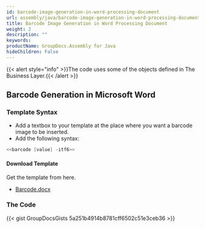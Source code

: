 ```yaml
---
id: barcode-image-generation-in-word-processing-document
url: assembly/java/barcode-image-generation-in-word-processing-document
title: Barcode Image Generation in Word Processing Document
weight: 2
description: ""
keywords: 
productName: GroupDocs.Assembly for Java
hideChildren: False
---
```

{{< alert style="info" >}}The code uses some of the objects defined in The Business Layer.{{< /alert >}}

## Barcode Generation in Microsoft Word

### Template Syntax

*   Add a textbox to your template at the place where you want a barcode image to be inserted.
*   Add the following syntax:

```java
<<barcode [value] -itf6>>

```

#### Download Template

Get the template from here.

*   [Barcode.docx](https://github.com/groupdocs-assembly/GroupDocs.Assembly-for-Java/blob/master/Examples/GroupDocs.Assembly.Examples.Java/Data/Storage/Word%20Templates/Barcode.docx?raw=true)

### The Code

{{< gist GroupDocsGists 5a251b4914b8781cff6502c51e3ceb36 >}}


